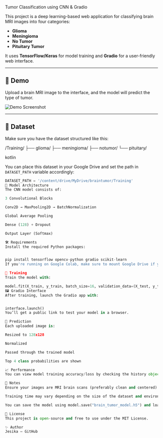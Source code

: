 Tumor Classification using CNN & Gradio

This project is a deep learning-based web application for classifying brain MRI images into four categories:
- **Glioma**
- **Meningioma**
- **No Tumor**
- **Pituitary Tumor**

It uses **TensorFlow/Keras** for model training and **Gradio** for a user-friendly web interface.

---

## 🚀 Demo
Upload a brain MRI image to the interface, and the model will predict the type of tumor.

![Demo Screenshot]([demo_screenshot.png](https://github.com/121013jesi/Brain_Tumor_classification_detection/blob/main/demo_screenshort.png)) <!-- Optional: Add screenshot if available -->

---

## 📂 Dataset

Make sure you have the dataset structured like this:

/Training/
├── glioma/
├── meningioma/
├── notumor/
└── pituitary/

kotlin


You can place this dataset in your Google Drive and set the path in `DATASET_PATH` variable accordingly:
```python
DATASET_PATH = '/content/drive/MyDrive/braintumor/Training'
🧠 Model Architecture
The CNN model consists of:

3 Convolutional Blocks

Conv2D → MaxPooling2D → BatchNormalization

Global Average Pooling

Dense (128) + Dropout

Output Layer (Softmax)

🛠 Requirements
Install the required Python packages:


pip install tensorflow opencv-python gradio scikit-learn
If you're running on Google Colab, make sure to mount Google Drive if your dataset is stored there.

🧪 Training
Train the model with:

model.fit(X_train, y_train, batch_size=16, validation_data=(X_test, y_test), epochs=10)
🖼 Gradio Interface
After training, launch the Gradio app with:


interface.launch()
You’ll get a public link to test your model in a browser.

🔮 Prediction
Each uploaded image is:

Resized to 128x128

Normalized

Passed through the trained model

Top 4 class probabilities are shown

📈 Performance
You can view model training accuracy/loss by checking the history object returned by model.fit().

📌 Notes
Ensure your images are MRI brain scans (preferably clean and centered).

Training time may vary depending on the size of the dataset and environment (GPU recommended).

You can save the model using model.save("brain_tumor_model.h5") and load it later for inference.

📃 License
This project is open-source and free to use under the MIT License.

✨ Author
Jesika – GitHub


